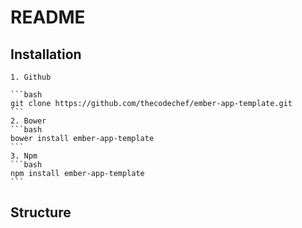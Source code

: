 README
======

Installation
------------
	1. Github

	```bash
	git clone https://github.com/thecodechef/ember-app-template.git
	```
	2. Bower
	```bash
	bower install ember-app-template
	```
	3. Npm
	```bash
	npm install ember-app-template
	```

Structure
---------
